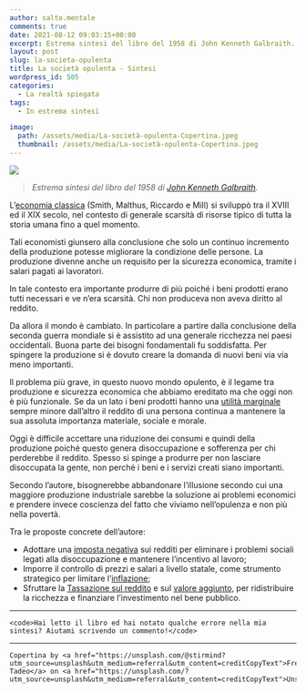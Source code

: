 ```yaml
---
author: salto.mentale
comments: true
date: 2021-08-12 09:03:15+00:00
excerpt: Estrema sintesi del libro del 1958 di John Kenneth Galbraith.
layout: post
slug: la-societa-opulenta
title: La società opulenta - Sintesi
wordpress_id: 505
categories:
  - La realtà spiegata
tags:
  - In estrema sintesi

image:
  path: /assets/media/La-società-opulenta-Copertina.jpeg
  thumbnail: /assets/media/La-società-opulenta-Copertina.jpeg
---
```


![]({{site.baseurl}}/assets/media/La-società-opulenta.png)

> _Estrema sintesi del libro del 1958 di _[John Kenneth Galbraith](https://it.wikipedia.org/wiki/John_Kenneth_Galbraith)_._


L’[economia classica](https://it.wikipedia.org/wiki/Economisti_classici) (Smith, Malthus, Riccardo e Mill) si sviluppò tra il XVIII ed il XIX secolo, nel contesto di generale scarsità di risorse tipico di tutta la storia umana fino a quel momento.

Tali economisti giunsero alla conclusione che solo un continuo incremento della produzione potesse migliorare la condizione delle persone. La produzione divenne anche un requisito per la sicurezza economica, tramite i salari pagati ai lavoratori.

In tale contesto era importante produrre di più poiché i beni prodotti erano tutti necessari e ve n’era scarsità. Chi non produceva non aveva diritto al reddito.

Da allora il mondo è cambiato. In particolare a partire dalla conclusione della seconda guerra mondiale si è assistito ad una generale ricchezza nei paesi occidentali. Buona parte dei bisogni fondamentali fu soddisfatta. Per spingere la produzione si è dovuto creare la domanda di nuovi beni via via meno importanti.

Il problema più grave, in questo nuovo mondo opulento, è il legame tra produzione e sicurezza economica che abbiamo ereditato ma che oggi non è più funzionale. Se da un lato i beni prodotti hanno una [utilità marginale](https://it.wikipedia.org/wiki/Utilit%C3%A0_marginale) sempre minore dall’altro il reddito di una persona continua a mantenere la sua assoluta importanza materiale, sociale e morale.

Oggi è difficile accettare una riduzione dei consumi e quindi della produzione poiché questo genera disoccupazione e sofferenza per chi perderebbe il reddito. Spesso si spinge a produrre per non lasciare disoccupata la gente, non perché i beni e i servizi creati siano importanti.

Secondo l’autore, bisognerebbe abbandonare l’illusione secondo cui una maggiore produzione industriale sarebbe la soluzione ai problemi economici e prendere invece coscienza del fatto che viviamo nell’opulenza e non più nella povertà.

Tra le proposte concrete dell’autore:

- Adottare una [imposta negativa](https://it.wikipedia.org/wiki/Imposta_negativa) sui redditi per eliminare i problemi sociali legati alla disoccupazione e mantenere l’incentivo al lavoro;
- Imporre il controllo di prezzi e salari a livello statale, come strumento strategico per limitare l’[inflazione](https://it.wikipedia.org/wiki/Inflazione);
- Sfruttare la [Tassazione sul reddito](https://it.wikipedia.org/wiki/Imposta_sul_reddito_delle_persone_fisiche) e sul [valore aggiunto](https://it.wikipedia.org/wiki/Imposta_sul_valore_aggiunto_%28Italia%29), per ridistribuire la ricchezza e finanziare l’investimento nel bene pubblico.

---

    <code>Hai letto il libro ed hai notato qualche errore nella mia sintesi? Aiutami scrivendo un commento!</code>

---

    Copertina by <a href="https://unsplash.com/@stirmind?utm_source=unsplash&utm_medium=referral&utm_content=creditCopyText">Frederick Tadeo</a> on <a href="https://unsplash.com/?utm_source=unsplash&utm_medium=referral&utm_content=creditCopyText">Unsplash</a>
